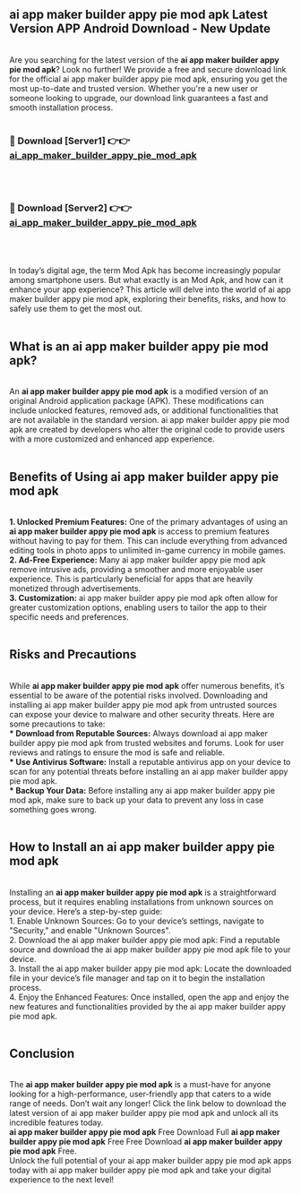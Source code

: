 ## ai app maker builder appy pie mod apk Latest Version APP Android Download - New Update
<br>
Are you searching for the latest version of the <strong>ai app maker builder appy pie mod apk</strong>? Look no further! We provide a free and secure download link for the official ai app maker builder appy pie mod apk, ensuring you get the most up-to-date and trusted version. Whether you're a new user or someone looking to upgrade, our download link guarantees a fast and smooth installation process.
<br>
<br>
<h3>🔴 Download [Server1] 👉👉 <a href="https://modyolo.store/ai+app+maker+builder+appy+pie+mod+apk">ai_app_maker_builder_appy_pie_mod_apk</a></h3><br>
<br>
<h3>🔴 Download [Server2] 👉👉 <a href="https://modyolo.store/ai+app+maker+builder+appy+pie+mod+apk">ai_app_maker_builder_appy_pie_mod_apk</a></h3><br>
<br>
<br>
In today’s digital age, the term Mod Apk has become increasingly popular among smartphone users. But what exactly is an Mod Apk, and how can it enhance your app experience? This article will delve into the world of ai app maker builder appy pie mod apk, exploring their benefits, risks, and how to safely use them to get the most out.
<br>
<br>
<h2>What is an ai app maker builder appy pie mod apk?</h2>
<br>
An <strong>ai app maker builder appy pie mod apk</strong> is a modified version of an original Android application package (APK). These modifications can include unlocked features, removed ads, or additional functionalities that are not available in the standard version. ai app maker builder appy pie mod apk are created by developers who alter the original code to provide users with a more customized and enhanced app experience.
<br>
<br>
<h2>Benefits of Using ai app maker builder appy pie mod apk</h2>
<br>
<strong> 1. Unlocked Premium Features:</strong> One of the primary advantages of using an <strong>ai app maker builder appy pie mod apk</strong> is access to premium features without having to pay for them. This can include everything from advanced editing tools in photo apps to unlimited in-game currency in mobile games.
<br>
<strong> 2. Ad-Free Experience:</strong> Many ai app maker builder appy pie mod apk remove intrusive ads, providing a smoother and more enjoyable user experience. This is particularly beneficial for apps that are heavily monetized through advertisements.
<br>
<strong> 3. Customization:</strong> ai app maker builder appy pie mod apk often allow for greater customization options, enabling users to tailor the app to their specific needs and preferences.
<br>
<br>
<h2>Risks and Precautions</h2>
<br>
While <strong>ai app maker builder appy pie mod apk</strong> offer numerous benefits, it’s essential to be aware of the potential risks involved. Downloading and installing ai app maker builder appy pie mod apk from untrusted sources can expose your device to malware and other security threats. Here are some precautions to take:
<br>
<strong> * Download from Reputable Sources:</strong> Always download ai app maker builder appy pie mod apk from trusted websites and forums. Look for user reviews and ratings to ensure the mod is safe and reliable.
<br>
<strong> * Use Antivirus Software:</strong> Install a reputable antivirus app on your device to scan for any potential threats before installing an ai app maker builder appy pie mod apk.
<br>
<strong> * Backup Your Data:</strong> Before installing any ai app maker builder appy pie mod apk, make sure to back up your data to prevent any loss in case something goes wrong.
<br>
<br>
<h2>How to Install an ai app maker builder appy pie mod apk</h2>
<br>
Installing an <strong>ai app maker builder appy pie mod apk</strong> is a straightforward process, but it requires enabling installations from unknown sources on your device. Here’s a step-by-step guide:
<br>
 1. Enable Unknown Sources: Go to your device’s settings, navigate to "Security," and enable "Unknown Sources".
<br>
 2. Download the ai app maker builder appy pie mod apk: Find a reputable source and download the ai app maker builder appy pie mod apk file to your device.
<br>
 3. Install the ai app maker builder appy pie mod apk: Locate the downloaded file in your device’s file manager and tap on it to begin the installation process.
<br>
 4. Enjoy the Enhanced Features: Once installed, open the app and enjoy the new features and functionalities provided by the ai app maker builder appy pie mod apk.
<br>
<br>
<h2><strong>Conclusion</strong></h2>
<br>
The <strong>ai app maker builder appy pie mod apk</strong> is a must-have for anyone looking for a high-performance, user-friendly app that caters to a wide range of needs. Don’t wait any longer! Click the link below to download the latest version of ai app maker builder appy pie mod apk and unlock all its incredible features today.
<br>
<strong>ai app maker builder appy pie mod apk</strong> Free Download Full <strong>ai app maker builder appy pie mod apk</strong> Free Free Download <strong>ai app maker builder appy pie mod apk</strong> Free.
<br>
Unlock the full potential of your ai app maker builder appy pie mod apk apps today with ai app maker builder appy pie mod apk and take your digital experience to the next level!